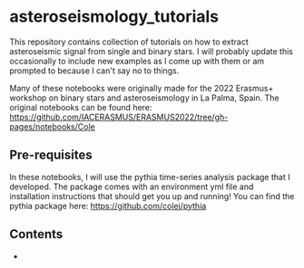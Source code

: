 # asteroseismology_tutorials
This repository contains collection of tutorials on how to extract asteroseismic 
signal from single and binary stars. I will probably update this occasionally to 
include new examples as I come up with them or am prompted to because I can't say
no to things.

Many of these notebooks were originally made for the 2022 Erasmus+ workshop on 
binary stars and asteroseismology in La Palma, Spain. The original notebooks can
be found here: https://github.com/IACERASMUS/ERASMUS2022/tree/gh-pages/notebooks/Cole

## Pre-requisites
In these notebooks, I will use the pythia time-series analysis package that I developed.
The package comes with an environment yml file and installation instructions that 
should get you up and running! 
You can find the pythia package here: https://github.com/colej/pythia

## Contents
  - 
